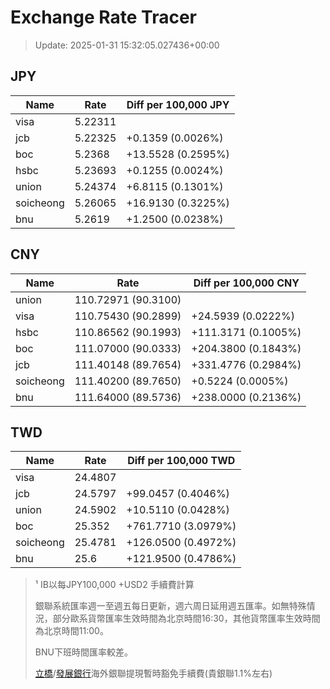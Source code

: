 # Exchange Rate Tracer

> Update: 2025-01-31 15:32:05.027436+00:00

## JPY

| Name      |    Rate | Diff per 100,000 JPY   |
|-----------|---------|------------------------|
| visa      | 5.22311 |                        |
| jcb       | 5.22325 | +0.1359 (0.0026%)      |
| boc       | 5.2368  | +13.5528 (0.2595%)     |
| hsbc      | 5.23693 | +0.1255 (0.0024%)      |
| union     | 5.24374 | +6.8115 (0.1301%)      |
| soicheong | 5.26065 | +16.9130 (0.3225%)     |
| bnu       | 5.2619  | +1.2500 (0.0238%)      |

## CNY

| Name      | Rate                | Diff per 100,000 CNY   |
|-----------|---------------------|------------------------|
| union     | 110.72971	(90.3100) |                        |
| visa      | 110.75430	(90.2899) | +24.5939 (0.0222%)     |
| hsbc      | 110.86562	(90.1993) | +111.3171 (0.1005%)    |
| boc       | 111.07000	(90.0333) | +204.3800 (0.1843%)    |
| jcb       | 111.40148	(89.7654) | +331.4776 (0.2984%)    |
| soicheong | 111.40200	(89.7650) | +0.5224 (0.0005%)      |
| bnu       | 111.64000	(89.5736) | +238.0000 (0.2136%)    |

## TWD

| Name      |    Rate | Diff per 100,000 TWD   |
|-----------|---------|------------------------|
| visa      | 24.4807 |                        |
| jcb       | 24.5797 | +99.0457 (0.4046%)     |
| union     | 24.5902 | +10.5110 (0.0428%)     |
| boc       | 25.352  | +761.7710 (3.0979%)    |
| soicheong | 25.4781 | +126.0500 (0.4972%)    |
| bnu       | 25.6    | +121.9500 (0.4786%)    |


> ¹ IB以每JPY100,000 +USD2 手續費計算
>
> 銀聯系統匯率週一至週五每日更新，週六周日延用週五匯率。如無特殊情況，部分歐系貨幣匯率生效時間為北京時間16:30，其他貨幣匯率生效時間為北京時間11:00。
>
> BNU下班時間匯率較差。
>
> [立橋](https://www.wlbank.com.mo/uploads/ueditor/file/20181211/1544536513900230.pdf)/[發展銀行](https://www.mdb.com.mo/Service_Charges_20230728.pdf)海外銀聯提現暫時豁免手續費(貴銀聯1.1%左右)

